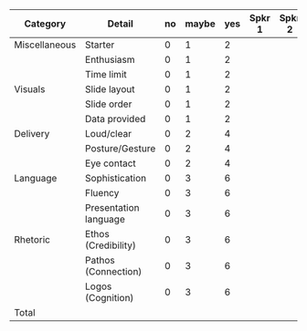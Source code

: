 | Category      | Detail                | no | maybe | yes | Spkr 1 | Spkr 2 | Spkr 3 | Spkr 4 | Spkr 5 |
| ------------- | --------------------- | -- | ----- | --- | ------ | --------- | --------- | --------- | --------- |
| Miscellaneous | Starter               | 0  | 1     | 2   |           |           |           |           |           |
|               | Enthusiasm            | 0  | 1     | 2   |           |           |           |           |           |
|               | Time limit            | 0  | 1     | 2   |           |           |           |           |           |
| Visuals       | Slide layout          | 0  | 1     | 2   |           |           |           |           |           |
|               | Slide order           | 0  | 1     | 2   |           |           |           |           |           |
|               | Data provided         | 0  | 1     | 2   |           |           |           |           |           |
| Delivery      | Loud/clear            | 0  | 2     | 4   |           |           |           |           |           |
|               | Posture/Gesture       | 0  | 2     | 4   |           |           |           |           |           |
|               | Eye contact           | 0  | 2     | 4   |           |           |           |           |           |
| Language      | Sophistication        | 0  | 3     | 6   |           |           |           |           |           |
|               | Fluency               | 0  | 3     | 6   |           |           |           |           |           |
|               | Presentation language | 0  | 3     | 6   |           |           |           |           |           |
| Rhetoric      | Ethos (Credibility)   | 0  | 3     | 6   |           |           |           |           |           |
|               | Pathos (Connection)   | 0  | 3     | 6   |           |           |           |           |           |
|               | Logos (Cognition)     | 0  | 3     | 6   |           |           |           |           |           |
| Total         |                       |    |       |     |           |           |           |           |           |

